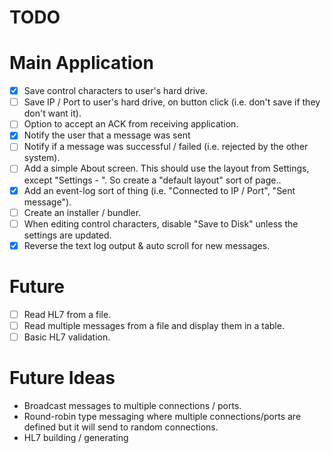 TODO
====

# Main Application
- [x] Save control characters to user's hard drive.
- [ ] Save IP / Port to user's hard drive, on button click (i.e. don't save if they don't want it).
- [ ] Option to accept an ACK from receiving application.
- [x] Notify the user that a message was sent
- [ ] Notify if a message was successful / failed (i.e. rejected by the other system).
- [ ] Add a simple About screen. This should use the layout from Settings, except "Settings - ". So create a "default layout" sort of page..
- [x] Add an event-log sort of thing (i.e. "Connected to IP / Port", "Sent message").
- [ ] Create an installer / bundler.
- [ ] When editing control characters, disable "Save to Disk" unless the settings are updated.
- [x] Reverse the text log output & auto scroll for new messages.

# Future
- [ ] Read HL7 from a file.
- [ ] Read multiple messages from a file and display them in a table.
- [ ] Basic HL7 validation.

# Future Ideas
- Broadcast messages to multiple connections / ports.
- Round-robin type messaging where multiple connections/ports are defined but it will send to random connections.
- HL7 building / generating

